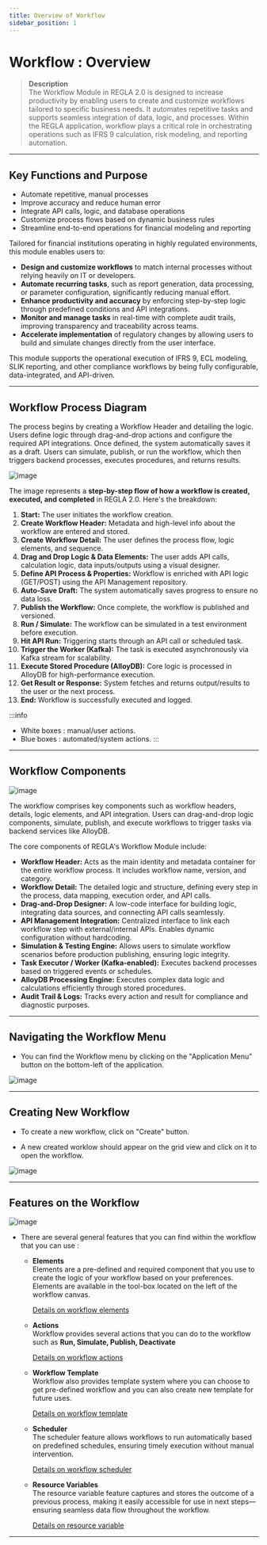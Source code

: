 ```yaml
---
title: Overview of Workflow
sidebar_position: 1
---
```


# Workflow : Overview
> **Description**  
The Workflow Module in REGLA 2.0 is designed to increase productivity by enabling users to create and customize workflows tailored to specific business needs. It automates repetitive tasks and supports seamless integration of data, logic, and processes. Within the REGLA application, workflow plays a critical role in orchestrating operations such as IFRS 9 calculation, risk modeling, and reporting automation.

---

## Key Functions and Purpose

- Automate repetitive, manual processes
- Improve accuracy and reduce human error
- Integrate API calls, logic, and database operations
- Customize process flows based on dynamic business rules
- Streamline end-to-end operations for financial modeling and reporting

Tailored for financial institutions operating in highly regulated environments, this module enables users to:

- **Design and customize workflows** to match internal processes without relying heavily on IT or developers.
- **Automate recurring tasks**, such as report generation, data processing, or parameter configuration, significantly reducing manual effort.
- **Enhance productivity and accuracy** by enforcing step-by-step logic through predefined conditions and API integrations.
- **Monitor and manage tasks** in real-time with complete audit trails, improving transparency and traceability across teams.
- **Accelerate implementation** of regulatory changes by allowing users to build and simulate changes directly from the user interface.

This module supports the operational execution of IFRS 9, ECL modeling, SLIK reporting, and other compliance workflows by being fully configurable, data-integrated, and API-driven.


---

## Workflow Process Diagram

The process begins by creating a Workflow Header and detailing the logic. Users define logic through drag-and-drop actions and configure the required API integrations. Once defined, the system automatically saves it as a draft. Users can simulate, publish, or run the workflow, which then triggers backend processes, executes procedures, and returns results.

![image](/img/wf-2.png)

The image represents a **step-by-step flow of how a workflow is created, executed, and completed** in REGLA 2.0. Here's the breakdown:

1.	**Start:** The user initiates the workflow creation.
2.	**Create Workflow Header:** Metadata and high-level info about the workflow are entered and stored.
3.	**Create Workflow Detail:** The user defines the process flow, logic elements, and sequence.
4.	**Drag and Drop Logic & Data Elements:** The user adds API calls, calculation logic, data inputs/outputs using a visual designer.
5.	**Define API Process & Properties:** Workflow is enriched with API logic (GET/POST) using the API Management repository.
6.	**Auto-Save Draft:** The system automatically saves progress to ensure no data loss.
7.	**Publish the Workflow:** Once complete, the workflow is published and versioned.
8.	**Run / Simulate:** The workflow can be simulated in a test environment before execution.
9.	**Hit API Run:** Triggering starts through an API call or scheduled task.
10.	**Trigger the Worker (Kafka):** The task is executed asynchronously via Kafka stream for scalability.
11.	**Execute Stored Procedure (AlloyDB):** Core logic is processed in AlloyDB for high-performance execution.
12.	**Get Result or Response:** System fetches and returns output/results to the user or the next process.
13.	**End:** Workflow is successfully executed and logged.

:::info

- White boxes : manual/user actions.
- Blue boxes : automated/system actions.
:::


---

## Workflow Components

![image](/img/wf-1.png)

The workflow comprises key components such as workflow headers, details, logic elements, and API integration. Users can drag-and-drop logic components, simulate, publish, and execute workflows to trigger tasks via backend services like AlloyDB.

The core components of REGLA's Workflow Module include:
- **Workflow Header:** Acts as the main identity and metadata container for the entire workflow process. It includes workflow name, version, and category.
- **Workflow Detail:** The detailed logic and structure, defining every step in the process, data mapping, execution order, and API calls.
- **Drag-and-Drop Designer:** A low-code interface for building logic, integrating data sources, and connecting API calls seamlessly.
- **API Management Integration:** Centralized interface to link each workflow step with external/internal APIs. Enables dynamic configuration without hardcoding.
- **Simulation & Testing Engine:** Allows users to simulate workflow scenarios before production publishing, ensuring logic integrity.
- **Task Executor / Worker (Kafka-enabled):** Executes backend processes based on triggered events or schedules.
- **AlloyDB Processing Engine:** Executes complex data logic and calculations efficiently through stored procedures.
- **Audit Trail & Logs:** Tracks every action and result for compliance and diagnostic purposes.


---

## Navigating the Workflow Menu
- You can find the Workflow menu by clicking on the "Application Menu" button on the bottom-left of the application.

![image](/img/rm-1.png)

---

## Creating New Workflow

- To create a new workflow, click on "Create" button.

- A new created worklow should appear on the grid view and click on it to open the workflow.

![image](/img/wf-14.png)

---

## Features on the Workflow

![image](/img/wf-15.png)

- There are several general features that you can find within the workflow that you can use :

    - **Elements**  
        Elements are a pre-defined and required component that you use to create the logic of your workflow based on your preferences. Elements are available in the tool-box located on the left of the workflow canvas.

        [Details on workflow elements](/docs/user-stories/workflow/workflow-elements.md)

    - **Actions**  
        Workflow provides several actions that you can do to the workflow such as **Run, Simulate, Publish, Deactivate**

        [Details on workflow actions](/docs/user-stories/workflow/workflow-action.md)

    - **Workflow Template**  
        Workflow also provides template system where you can choose to get pre-defined workflow and you can also create new template for future uses.

        [Details on workflow template](/docs/user-stories/workflow/workflow-template.md)

    - **Scheduler**  
        The scheduler feature allows workflows to run automatically based on predefined schedules, ensuring timely execution without manual intervention.

        [Details on workflow scheduler](/docs/user-stories/workflow/workflow-schedule.md)

    - **Resource Variables**  
        The resource variable feature captures and stores the outcome of a previous process, making it easily accessible for use in next steps—ensuring seamless data flow throughout the workflow.

        [Details on resource variable](/docs/user-stories/workflow/resource-variable.md)

---

